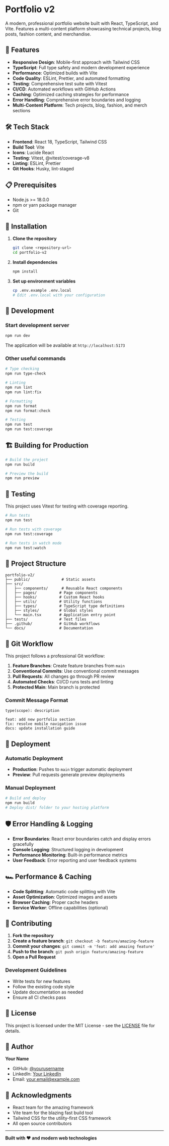 # Portfolio v2

A modern, professional portfolio website built with React, TypeScript, and Vite. Features a multi-content platform
showcasing technical projects, blog posts, fashion content, and merchandise.

## 🚀 Features

- **Responsive Design**: Mobile-first approach with Tailwind CSS
- **TypeScript**: Full type safety and modern development experience
- **Performance**: Optimized builds with Vite
- **Code Quality**: ESLint, Prettier, and automated formatting
- **Testing**: Comprehensive test suite with Vitest
- **CI/CD**: Automated workflows with GitHub Actions
- **Caching**: Optimized caching strategies for performance
- **Error Handling**: Comprehensive error boundaries and logging
- **Multi-Content Platform**: Tech projects, blog, fashion, and merch sections

## 🛠️ Tech Stack

- **Frontend**: React 18, TypeScript, Tailwind CSS
- **Build Tool**: Vite
- **Icons**: Lucide React
- **Testing**: Vitest, @vitest/coverage-v8
- **Linting**: ESLint, Prettier
- **Git Hooks**: Husky, lint-staged

## 📋 Prerequisites

- Node.js >= 18.0.0
- npm or yarn package manager
- Git

## 🔧 Installation

1. **Clone the repository**

   ```bash
   git clone <repository-url>
   cd portfolio-v2
   ```

2. **Install dependencies**

   ```bash
   npm install
   ```

3. **Set up environment variables**
   ```bash
   cp .env.example .env.local
   # Edit .env.local with your configuration
   ```

## 🚀 Development

### Start development server

```bash
npm run dev
```

The application will be available at `http://localhost:5173`

### Other useful commands

```bash
# Type checking
npm run type-check

# Linting
npm run lint
npm run lint:fix

# Formatting
npm run format
npm run format:check

# Testing
npm run test
npm run test:coverage
```

## 🏗️ Building for Production

```bash
# Build the project
npm run build

# Preview the build
npm run preview
```

## 🧪 Testing

This project uses Vitest for testing with coverage reporting.

```bash
# Run tests
npm run test

# Run tests with coverage
npm run test:coverage

# Run tests in watch mode
npm run test:watch
```

## 📁 Project Structure

```
portfolio-v2/
├── public/              # Static assets
├── src/
│   ├── components/      # Reusable React components
│   ├── pages/          # Page components
│   ├── hooks/          # Custom React hooks
│   ├── utils/          # Utility functions
│   ├── types/          # TypeScript type definitions
│   ├── styles/         # Global styles
│   └── main.tsx        # Application entry point
├── tests/              # Test files
├── .github/            # GitHub workflows
└── docs/               # Documentation
```

## 🔄 Git Workflow

This project follows a professional Git workflow:

1. **Feature Branches**: Create feature branches from `main`
2. **Conventional Commits**: Use conventional commit messages
3. **Pull Requests**: All changes go through PR review
4. **Automated Checks**: CI/CD runs tests and linting
5. **Protected Main**: Main branch is protected

### Commit Message Format

```
type(scope): description

feat: add new portfolio section
fix: resolve mobile navigation issue
docs: update installation guide
```

## 🚀 Deployment

### Automatic Deployment

- **Production**: Pushes to `main` trigger automatic deployment
- **Preview**: Pull requests generate preview deployments

### Manual Deployment

```bash
# Build and deploy
npm run build
# Deploy dist/ folder to your hosting platform
```

## 🛡️ Error Handling & Logging

- **Error Boundaries**: React error boundaries catch and display errors gracefully
- **Console Logging**: Structured logging in development
- **Performance Monitoring**: Built-in performance metrics
- **User Feedback**: Error reporting and user feedback systems

## 🏎️ Performance & Caching

- **Code Splitting**: Automatic code splitting with Vite
- **Asset Optimization**: Optimized images and assets
- **Browser Caching**: Proper cache headers
- **Service Worker**: Offline capabilities (optional)

## 🤝 Contributing

1. **Fork the repository**
2. **Create a feature branch**: `git checkout -b feature/amazing-feature`
3. **Commit your changes**: `git commit -m 'feat: add amazing feature'`
4. **Push to the branch**: `git push origin feature/amazing-feature`
5. **Open a Pull Request**

### Development Guidelines

- Write tests for new features
- Follow the existing code style
- Update documentation as needed
- Ensure all CI checks pass

## 📝 License

This project is licensed under the MIT License - see the [LICENSE](LICENSE) file for details.

## 👤 Author

**Your Name**

- GitHub: [@yourusername](https://github.com/yourusername)
- LinkedIn: [Your LinkedIn](https://linkedin.com/in/yourprofile)
- Email: your.email@example.com

## 🙏 Acknowledgments

- React team for the amazing framework
- Vite team for the blazing fast build tool
- Tailwind CSS for the utility-first CSS framework
- All open source contributors

---

**Built with ❤️ and modern web technologies**
